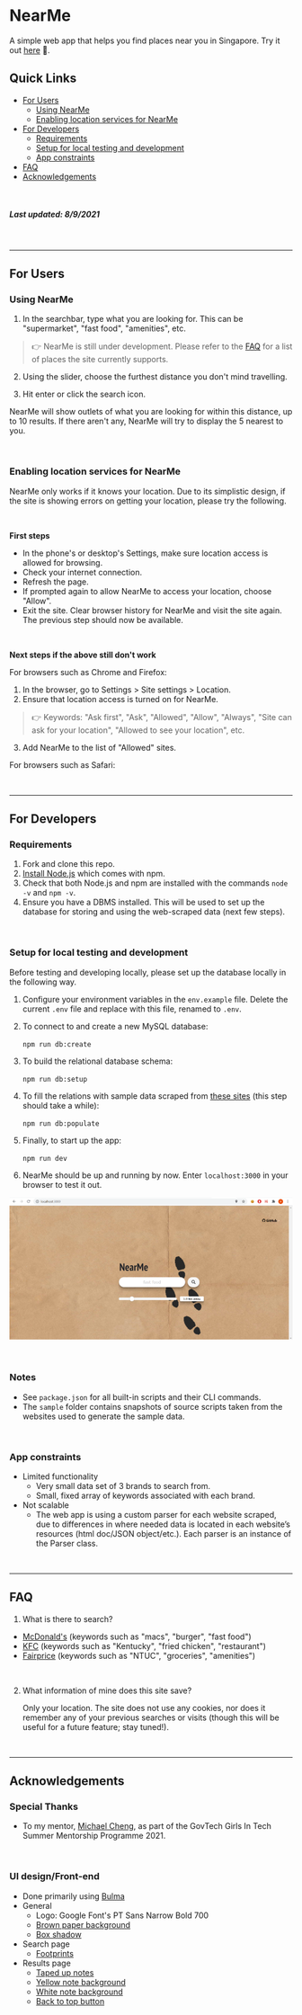 # NearMe

A simple web app that helps you find places near you in Singapore. Try it out [here](https://nearmesg.herokuapp.com) 🧭.

## Quick Links
* [For Users](#for-users)
  * [Using NearMe](#using-nearme)
  * [Enabling location services for NearMe](#enabling-location-services-for-nearme)
* [For Developers](#for-developers)
  * [Requirements](#requirements)
  * [Setup for local testing and development](#setup-for-local-testing-and-development)
  * [App constraints](#app-constraints)
* [FAQ](#faq)
* [Acknowledgements](#acknowledgements)

&nbsp;

##### Last updated: 8/9/2021

&nbsp;

----

## For Users


### Using NearMe

1. In the searchbar, type what you are looking for. This can be "supermarket", "fast food", "amenities", etc.

> 👉 NearMe is still under development. Please refer to the [FAQ](#faq) for a list of places the site currently supports.

2. Using the slider, choose the furthest distance you don't mind travelling.

3. Hit enter or click the search icon.

NearMe will show outlets of what you are looking for within this distance, up to 10 results. If there aren't any, NearMe will try to display the 5 nearest to you.

&nbsp;

### Enabling location services for NearMe</u>

NearMe only works if it knows your location. Due to its simplistic design, if the site is showing errors on getting your location, please try the following.

&nbsp;

**First steps**

* In the phone's or desktop's Settings, make sure location access is allowed for browsing.
*  Check your internet connection.
*  Refresh the page.
* If prompted again to allow NearMe to access your location, choose "Allow".
* Exit the site. Clear browser history for NearMe and visit the site again. The previous step should now be available.

&nbsp;

**Next steps if the above still don't work**

For browsers such as Chrome and Firefox:

1. In the browser, go to Settings > Site settings > Location.
2. Ensure that location access is turned on for NearMe.
> 👉 Keywords: "Ask first", "Ask", "Allowed", "Allow", "Always", "Site can ask for your location", "Allowed to see your location", etc.

3. Add NearMe to the list of "Allowed" sites.

For browsers such as Safari:



&nbsp;

----

## For Developers

### Requirements

1. Fork and clone this repo.
2. [Install Node.js](https://nodejs.org/en/download/) which comes with npm.
3. Check that both Node.js and npm are installed with the commands `node -v` and `npm -v`.
4. Ensure you have a DBMS installed. This will be used to set up the database for storing and using the web-scraped data (next few steps).


&nbsp;

### Setup for local testing and development

Before testing and developing locally, please set up the database locally in the following way.

1. Configure your environment variables in the `env.example` file. Delete the current `.env` file and replace with this file, renamed to `.env`.

2. To connect to and create a new MySQL database:
  
    `npm run db:create`

3. To build the relational database schema:
  
    `npm run db:setup`

4. To fill the relations with sample data scraped from [these sites](#faq) (this step should take a while):

    `npm run db:populate`

5. Finally, to start up the app:

    `npm run dev`

6. NearMe should be up and running by now. Enter `localhost:3000` in your browser to test it out.

![NearMe site](nearme-dev-page.png)

&nbsp;

### Notes

* See `package.json` for all built-in scripts and their CLI commands.
* The `sample` folder contains snapshots of source scripts taken from the websites used to generate the sample data.

&nbsp;

### App constraints

* Limited functionality
  * Very small data set of 3 brands to search from.
  * Small, fixed array of keywords associated with each brand.
* Not scalable
  * The web app is using a custom parser for each website scraped, due to differences in where needed data is located in each website’s resources (html doc/JSON object/etc.). Each parser is an instance of the Parser class.

&nbsp;

----

## FAQ

1. What is there to search?
* [McDonald's](https://www.mcdonalds.com.sg/locate-us/) (keywords such as "macs", "burger", "fast food")
* [KFC](https://www.kfc.com.sg/Location/Search) (keywords such as "Kentucky", "fried chicken", "restaurant")
* [Fairprice](https://www.fairprice.com.sg/store-locator) (keywords such as "NTUC", "groceries", "amenities")

&nbsp;

2. What information of mine does this site save?

    Only your location. The site does not use any cookies, nor does it remember any of your previous searches or visits (though this will be useful for a future feature; stay tuned!).

&nbsp;

----

## Acknowledgements

### Special Thanks
* To my mentor, [Michael Cheng](https://github.com/miccheng), as part of the GovTech Girls In Tech Summer Mentorship Programme 2021.

&nbsp;

### UI design/Front-end
* Done primarily using [Bulma](https://bulma.io/)
* General
  * Logo: Google Font's PT Sans Narrow Bold 700
  * [Brown paper background](https://unsplash.com/photos/Y3vPEuNlf7w)
  * [Box shadow](https://getcssscan.com/css-box-shadow-examples)
* Search page
  * [Footprints](https://monophy.com/gifs/marauders-footsteps-fustapfen-slPSVv0rNDe5GSLTlN)
* Results page
  * [Taped up notes](https://codepen.io/aitchiss/pen/QWKmPqx)
  * [Yellow note background](https://www.psdgraphics.com/textures/yellow-paper-texture/)
  * [White note background](https://www.freepik.com/free-photo/white-paper-texture_1033849.htm)
  * [Back to top button](https://mdbootstrap.com/docs/standard/extended/back-to-top/)
